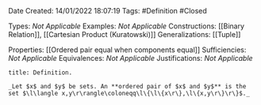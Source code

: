 <br />
<br />

Date Created: 14/01/2022 18:07:19
Tags: #Definition #Closed  

Types: _Not Applicable_
Examples: _Not Applicable_ 
Constructions: [[Binary Relation]], [[Cartesian Product (Kuratowski)]]
Generalizations: [[Tuple]]

Properties: [[Ordered pair equal when components equal]]
Sufficiencies: _Not Applicable_
Equivalences: _Not Applicable_
Justifications: _Not Applicable_

``` ad-Definition
title: Definition.

_Let $x$ and $y$ be sets. An **ordered pair of $x$ and $y$** is the set $\l\langle x,y\r\rangle\coloneqq\l\{\l\{x\r\},\l\{x,y\r\}\r\}$._

```
